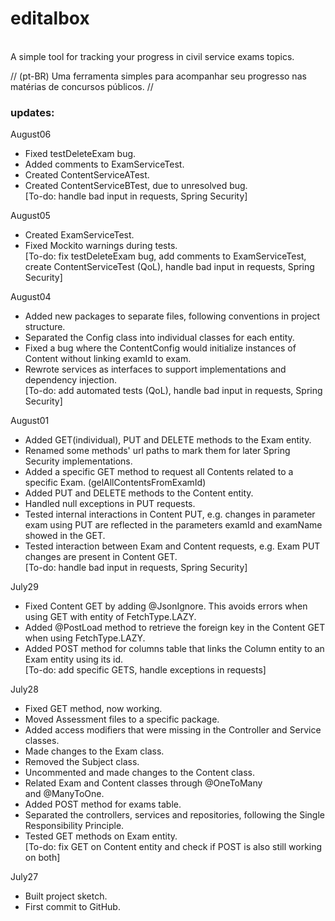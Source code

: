 # editalbox
<br/>
A simple tool for tracking your progress in civil service exams topics.  
  
// (pt-BR) Uma ferramenta simples para acompanhar seu progresso nas matérias de concursos públicos. //
<br/>

### updates:

August06<br/>
- Fixed testDeleteExam bug.<br/>
- Added comments to ExamServiceTest.<br/>
- Created ContentServiceATest.<br/>
- Created ContentServiceBTest, due to unresolved bug.<br/> 
  [To-do: handle bad input in requests, Spring Security]<br/>

August05<br/>
- Created ExamServiceTest.<br/>
- Fixed Mockito warnings during tests.<br/>
  [To-do: fix testDeleteExam bug, add comments to ExamServiceTest, create ContentServiceTest (QoL), handle bad input in requests, Spring Security]<br/>

August04<br/>
- Added new packages to separate files, following
  conventions in project structure.<br/>
- Separated the Config class into individual classes for
  each entity.<br/>
- Fixed a bug where the ContentConfig would initialize
  instances of Content without linking examId to exam.<br/>
- Rewrote services as interfaces to support
  implementations and dependency injection.<br/>
  [To-do: add automated tests (QoL), handle bad input in requests, Spring Security]<br/>

August01<br/>
- Added GET(individual), PUT and DELETE methods to the
  Exam entity.<br/>
- Renamed some methods' url paths to mark them for later
  Spring Security implementations.<br/>
- Added a specific GET method to request all Contents
  related to a specific Exam. (gelAllContentsFromExamId)<br/>
- Added PUT and DELETE methods to the Content entity.<br/>
- Handled null exceptions in PUT requests.<br/>
- Tested internal interactions in Content PUT, e.g.
  changes in parameter exam using PUT are reflected in
  the parameters examId and examName showed in the GET.<br/>
- Tested interaction between Exam and Content requests,
  e.g. Exam PUT changes are present in Content GET.<br/>
  [To-do: handle bad input in requests, Spring Security]<br/>

July29<br/>
- Fixed Content GET by adding @JsonIgnore. This avoids
  errors when using GET with entity of FetchType.LAZY.<br/>
- Added @PostLoad method to retrieve the foreign key
  in the Content GET when using FetchType.LAZY.<br/>
- Added POST method for columns table that links the
  Column entity to an Exam entity using its id.<br/>
  [To-do: add specific GETS, handle exceptions in requests]<br/>

July28<br/>
- Fixed GET method, now working.<br/>
- Moved Assessment files to a specific package.<br/>
- Added access modifiers that were missing in the 
Controller and Service classes.<br/>
- Made changes to the Exam class.<br/>
- Removed the Subject class.<br/>
- Uncommented and made changes to the Content class.<br/>
- Related Exam and Content classes through @OneToMany  
  and @ManyToOne.<br/>
- Added POST method for exams table.<br/>
- Separated the controllers, services and repositories,
  following the Single Responsibility Principle.<br/>
- Tested GET methods on Exam entity.<br/>
  [To-do: fix GET on Content entity and
  check if POST is also still working on both]<br/>

July27  
- Built project sketch.<br/>
- First commit to GitHub.<br/>